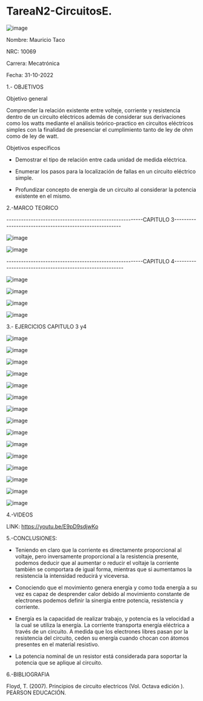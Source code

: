 # TareaN2-CircuitosE.

![image](https://user-images.githubusercontent.com/116677544/202339173-34d5623a-bb07-4f1e-af6e-d683e5fc623a.png)

Nombre: Mauricio Taco

NRC: 10069

Carrera: Mecatrónica

Fecha: 31-10-2022

1.- OBJETIVOS

Objetivo general

Comprender la relación existente entre volteje, corriente y resistencia dentro de un circuito eléctricos además de considerar sus derivaciones como los watts mediante el análisis teórico-practico en circuitos eléctricos simples con la finalidad de presenciar el cumplimiento tanto de ley de ohm como de ley de watt.

Objetivos especificos

- Demostrar el tipo de relación entre cada unidad de medida eléctrica.

- Enumerar los pasos para la localización de fallas en un circuito eléctrico simple.

- Profundizar concepto de energía de un circuito al considerar la potencia existente en el mismo.

2.-MARCO TEORICO

--------------------------------------------------------CAPITULO 3--------------------------------------------------------

![image](https://user-images.githubusercontent.com/116677544/202339400-e1c3da9c-b72b-4f21-ae48-7269ee90ed60.png)

![image](https://user-images.githubusercontent.com/116677544/202339529-a61a8bc5-c034-48ea-b373-13fe8072d618.png)

--------------------------------------------------------CAPITULO 4---------------------------------------------------------

![image](https://user-images.githubusercontent.com/116677544/202339617-30674f67-be89-4cd2-a234-df44c6c8adfa.png)

![image](https://user-images.githubusercontent.com/116677544/202339737-f83d7c8f-9cdb-4444-9dbb-9f0c6b1daa52.png)

![image](https://user-images.githubusercontent.com/116677544/202339784-c3d9e352-4d4a-4c8b-9193-d2e1a8f6ddc7.png)

![image](https://user-images.githubusercontent.com/116677544/202339854-7eb12321-5dc4-4583-8531-1126b1af8f1c.png)

3.- EJERCICIOS CAPITULO 3 y4

![image](https://user-images.githubusercontent.com/116677544/202340062-fbad02c0-ab6a-4f34-98b3-c1bf6ff56e68.png)

![image](https://user-images.githubusercontent.com/116677544/202340153-37efc2f7-99e1-4799-a006-769b12630118.png)

![image](https://user-images.githubusercontent.com/116677544/202340311-4e331196-d3bd-4164-abd7-45de03030bb9.png)

![image](https://user-images.githubusercontent.com/116677544/202340374-70757000-3d6a-4197-aed2-f1576b5b34ac.png)

![image](https://user-images.githubusercontent.com/116677544/202340410-328d18a0-8332-4037-b622-5f7ab79bee3c.png)

![image](https://user-images.githubusercontent.com/116677544/202340487-7ce2605a-5b66-4945-a6e8-1c3843aa729b.png)

![image](https://user-images.githubusercontent.com/116677544/202340640-9512ee39-a076-492e-b056-d7534c32864e.png)

![image](https://user-images.githubusercontent.com/116677544/202340843-17421e8b-5d70-435f-8001-be6445df0cb8.png)

![image](https://user-images.githubusercontent.com/116677544/202340772-7c2a1545-0ca1-4e1a-a10f-8a1827ea0897.png)

![image](https://user-images.githubusercontent.com/116677544/202340556-5fe4ad51-14d6-40c7-a678-d878e94b5ad1.png)

![image](https://user-images.githubusercontent.com/116677544/202340919-2326b26c-f2ee-4e8c-83a7-dd168ff75cc5.png)

![image](https://user-images.githubusercontent.com/116677544/202340975-27181fa7-1fed-47d9-9544-64fc7bdc5054.png)

![image](https://user-images.githubusercontent.com/116677544/202341044-489c98ed-863d-456d-9440-9260cd73654d.png)

![image](https://user-images.githubusercontent.com/116677544/202341132-0b059e24-7bef-4ee9-ab71-9a418180a335.png)

![image](https://user-images.githubusercontent.com/116677544/202341206-79a0647a-062b-409e-b7b5-dd8ed0812b7c.png)

4.-VIDEOS

LINK: https://youtu.be/E9pD9sdjwKo

5.-CONCLUSIONES:

- Teniendo en claro que la corriente es directamente proporcional al voltaje, pero inversamente proporcional a la resistencia presente, podemos deducir que al aumentar o reducir el voltaje la corriente también se comportara de igual forma, mientras que si aumentamos la resistencia la intensidad reducirá y viceversa.

- Conociendo que el movimiento genera energía y como toda energía a su vez es capaz de desprender calor debido al movimiento constante de electrones podemos definir la sinergia entre potencia, resistencia y corriente.

- Energía es la capacidad de realizar trabajo, y potencia es la velocidad a la cual se utiliza la energía. La corriente transporta energía eléctrica a través de un circuito. A medida que los electrones libres pasan por la resistencia del circuito, ceden su energía cuando chocan con átomos presentes en el material resistivo.

- La potencia nominal de un resistor está considerada para soportar la potencia que se aplique al circuito.

 
6.-BIBLIOGRAFIA

Floyd, T. (2007). Principios de circuito electricos (Vol. Octava edición ). PEARSON EDUCACIÓN.





